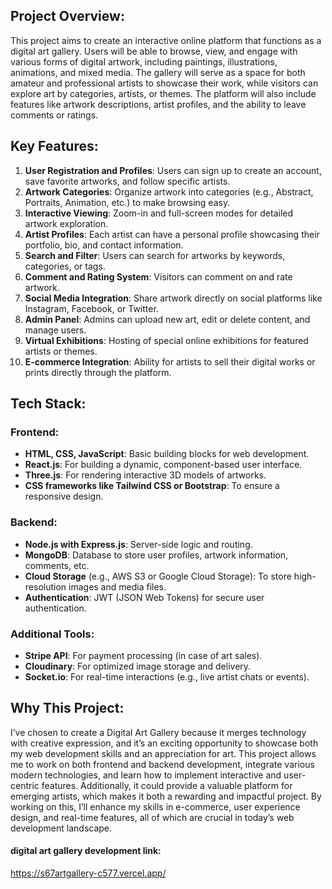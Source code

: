 
## Project Overview:
This project aims to create an interactive online platform that functions as a digital art gallery. Users will be able to browse, view, and engage with various forms of digital artwork, including paintings, illustrations, animations, and mixed media. The gallery will serve as a space for both amateur and professional artists to showcase their work, while visitors can explore art by categories, artists, or themes. The platform will also include features like artwork descriptions, artist profiles, and the ability to leave comments or ratings.

## Key Features:
1. **User Registration and Profiles**: Users can sign up to create an account, save favorite artworks, and follow specific artists.
2. **Artwork Categories**: Organize artwork into categories (e.g., Abstract, Portraits, Animation, etc.) to make browsing easy.
3. **Interactive Viewing**: Zoom-in and full-screen modes for detailed artwork exploration.
4. **Artist Profiles**: Each artist can have a personal profile showcasing their portfolio, bio, and contact information.
5. **Search and Filter**: Users can search for artworks by keywords, categories, or tags.
6. **Comment and Rating System**: Visitors can comment on and rate artwork.
7. **Social Media Integration**: Share artwork directly on social platforms like Instagram, Facebook, or Twitter.
8. **Admin Panel**: Admins can upload new art, edit or delete content, and manage users.
9. **Virtual Exhibitions**: Hosting of special online exhibitions for featured artists or themes.
10. **E-commerce Integration**: Ability for artists to sell their digital works or prints directly through the platform.

## Tech Stack:

### Frontend:
- **HTML, CSS, JavaScript**: Basic building blocks for web development.
- **React.js**: For building a dynamic, component-based user interface.
- **Three.js**: For rendering interactive 3D models of artworks.
- **CSS frameworks like Tailwind CSS or Bootstrap**: To ensure a responsive design.

### Backend:
- **Node.js with Express.js**: Server-side logic and routing.
- **MongoDB**: Database to store user profiles, artwork information, comments, etc.
- **Cloud Storage** (e.g., AWS S3 or Google Cloud Storage): To store high-resolution images and media files.
- **Authentication**: JWT (JSON Web Tokens) for secure user authentication.

### Additional Tools:
- **Stripe API**: For payment processing (in case of art sales).
- **Cloudinary**: For optimized image storage and delivery.
- **Socket.io**: For real-time interactions (e.g., live artist chats or events).

## Why This Project:
I’ve chosen to create a Digital Art Gallery because it merges technology with creative expression, and it’s an exciting opportunity to showcase both my web development skills and an appreciation for art. This project allows me to work on both frontend and backend development, integrate various modern technologies, and learn how to implement interactive and user-centric features. Additionally, it could provide a valuable platform for emerging artists, which makes it both a rewarding and impactful project. By working on this, I’ll enhance my skills in e-commerce, user experience design, and real-time features, all of which are crucial in today’s web development landscape.

#### digital art gallery development link:
https://s67artgallery-c577.vercel.app/
